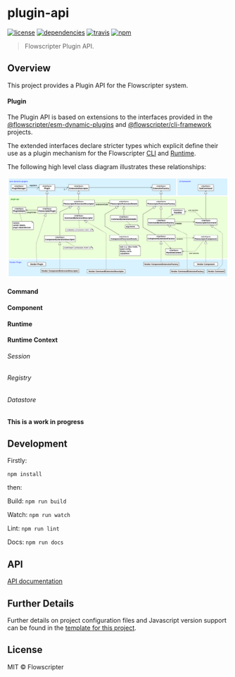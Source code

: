 # plugin-api
[![license](https://img.shields.io/github/license/flowscripter/plugin-api.svg)](https://github.com/flowscripter/plugin-api/blob/master/LICENSE)
[![dependencies](https://img.shields.io/david/flowscripter/plugin-api.svg)](https://david-dm.org/flowscripter/plugin-api)
[![travis](https://api.travis-ci.com/flowscripter/plugin-api.svg)](https://travis-ci.com/flowscripter/plugin-api)
[![npm](https://img.shields.io/npm/v/@flowscripter/plugin-api.svg)](https://www.npmjs.com/package/@flowscripter/plugin-api)

> Flowscripter Plugin API.

## Overview
This project provides a Plugin API for the Flowscripter system.

#### Plugin
The Plugin API is based on extensions to the interfaces provided in the
[@flowscripter/esm-dynamic-plugins](https://github.com/flowscripter/esm-dynamic-plugins)
and [@flowscripter/cli-framework](https://github.com/flowscripter/cli-framework) projects.

The extended interfaces declare stricter types which explicit define their use as a plugin mechanism for the Flowscripter
[CLI](https://github.com/flowscripter/cli) and [Runtime](https://github.com/flowscripter/runtime).

The following high level class diagram illustrates these relationships:

![High Level Plugin Class Diagram](images/high_level_plugin_class_diagram.png "High Level Plugin Class Diagram")

#### Command

#### Component

#### Runtime

#### Runtime Context

###### Session

###### Registry

###### Datastore

**This is a work in progress**

## Development

Firstly:

```
npm install
```

then:

Build: `npm run build`

Watch: `npm run watch`

Lint: `npm run lint`

Docs: `npm run docs`

## API

[API documentation](https://flowscripter.github.io/plugin-api)

## Further Details

Further details on project configuration files and Javascript version support can be found in
the [template for this project](https://github.com/flowscripter/ts-template/blob/master/README.md#overview).

## License

MIT © Flowscripter

